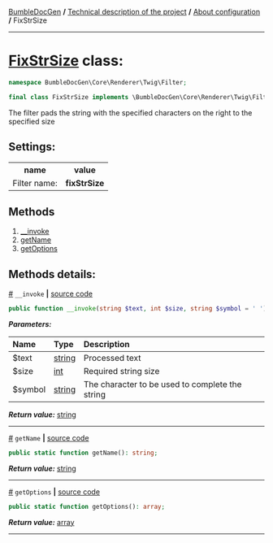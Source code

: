 [BumbleDocGen](../../README.md) **/**
[Technical description of the project](../readme.md) **/**
[About configuration](../01_configuration.md) **/**
FixStrSize

---


# [FixStrSize](https://github.com/bumble-tech/bumble-doc-gen/blob/master/src/Core/Renderer/Twig/Filter/FixStrSize.php#L12) class:

```php
namespace BumbleDocGen\Core\Renderer\Twig\Filter;

final class FixStrSize implements \BumbleDocGen\Core\Renderer\Twig\Filter\CustomFilterInterface
```
The filter pads the string with the specified characters on the right to the specified size


<h2>Settings:</h2>

<table>
    <tr>
        <th>name</th>
        <th>value</th>
    </tr>
    <tr>
        <td>Filter name:</td>
        <td><b>fixStrSize</b></td>
    </tr>
</table>

## Methods

1. [__invoke](#m-invoke) 
1. [getName](#mgetname) 
1. [getOptions](#mgetoptions) 

## Methods details:

<a name="m-invoke" href="#m-invoke">#</a> `__invoke`  **|** [source code](https://github.com/bumble-tech/bumble-doc-gen/blob/master/src/Core/Renderer/Twig/Filter/FixStrSize.php#L20)
```php
public function __invoke(string $text, int $size, string $symbol = ' '): string;
```

***Parameters:***

| Name | Type | Description |
|:-|:-|:-|
$text | [string](https://www.php.net/manual/en/language.types.string.php) | Processed text |
$size | [int](https://www.php.net/manual/en/language.types.integer.php) | Required string size |
$symbol | [string](https://www.php.net/manual/en/language.types.string.php) | The character to be used to complete the string |

***Return value:*** [string](https://www.php.net/manual/en/language.types.string.php)

---

<a name="mgetname" href="#mgetname">#</a> `getName`  **|** [source code](https://github.com/bumble-tech/bumble-doc-gen/blob/master/src/Core/Renderer/Twig/Filter/FixStrSize.php#L31)
```php
public static function getName(): string;
```

***Return value:*** [string](https://www.php.net/manual/en/language.types.string.php)

---

<a name="mgetoptions" href="#mgetoptions">#</a> `getOptions`  **|** [source code](https://github.com/bumble-tech/bumble-doc-gen/blob/master/src/Core/Renderer/Twig/Filter/FixStrSize.php#L36)
```php
public static function getOptions(): array;
```

***Return value:*** [array](https://www.php.net/manual/en/language.types.array.php)

---
